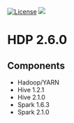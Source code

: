 [![License](https://img.shields.io/badge/license-Apache%202-blue.svg)](LICENSE)
[![](https://images.microbadger.com/badges/image/dongjoon/hdp2.6.0.3-8.svg)](https://microbadger.com/images/dongjoon/hdp2.6.0.3-8)

HDP 2.6.0
=========

## Components

* Hadoop/YARN
* Hive 1.2.1
* Hive 2.1.0
* Spark 1.6.3
* Spark 2.1.0
